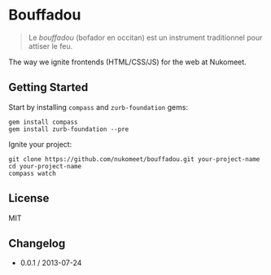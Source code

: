 Bouffadou
=========

> Le *bouffadou* (bofador en occitan) est un instrument traditionnel pour attiser
> le feu.

The way we ignite frontends (HTML/CSS/JS) for the web at Nukomeet.

Getting Started
---------------

Start by installing `compass` and `zurb-foundation` gems:

    gem install compass
    gem install zurb-foundation --pre

Ignite your project:

    git clone https://github.com/nukomeet/bouffadou.git your-project-name
    cd your-project-name
    compass watch

License
-------

MIT

Changelog
---------

 * 0.0.1 / 2013-07-24
